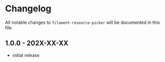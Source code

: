 # Changelog

All notable changes to `filament-resource-picker` will be documented in this file.

## 1.0.0 - 202X-XX-XX

- initial release
